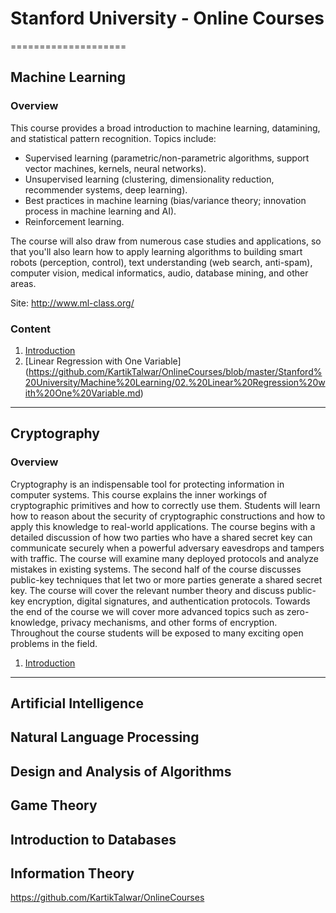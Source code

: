 # Stanford University - Online Courses
====================

## Machine Learning

### Overview

This course provides a broad introduction to machine learning, datamining, and statistical pattern recognition. 
Topics include: 

- Supervised learning (parametric/non-parametric algorithms, support vector machines, kernels, neural networks). 
- Unsupervised learning (clustering, dimensionality reduction, recommender systems, deep learning). 
- Best practices in machine learning (bias/variance theory; innovation process in machine learning and AI). 
- Reinforcement learning. 

The course will also draw from numerous case studies and applications, so that you'll also learn how to apply learning algorithms to building smart robots (perception, control), text understanding (web search, anti-spam), computer vision, medical informatics, audio, database mining, and other areas.

Site: http://www.ml-class.org/

### Content

1. [Introduction](https://github.com/KartikTalwar/OnlineCourses/blob/master/Stanford%20University/Machine%20Learning/01.%20Introduction.md)
2. [Linear Regression with One Variable] (https://github.com/KartikTalwar/OnlineCourses/blob/master/Stanford%20University/Machine%20Learning/02.%20Linear%20Regression%20with%20One%20Variable.md)

__________________________________________________________

## Cryptography

### Overview

Cryptography is an indispensable tool for protecting information in computer systems. This course explains the inner workings of cryptographic primitives and how to correctly use them. Students will learn how to reason about the security of cryptographic constructions and how to apply this knowledge to real-world applications. The course begins with a detailed discussion of how two parties who have a shared secret key can communicate securely when a powerful adversary eavesdrops and tampers with traffic. The course will examine many deployed protocols and analyze mistakes in existing systems. The second half of the course discusses public-key techniques that let two or more parties generate a shared secret key. The course will cover the relevant number theory and discuss public-key encryption, digital signatures, and authentication protocols. Towards the end of the course we will cover more advanced topics such as zero-knowledge, privacy mechanisms, and other forms of encryption. Throughout the course students will be exposed to many exciting open problems in the field.

1. [Introduction](https://github.com/KartikTalwar/OnlineCourses/blob/master/Stanford%20University/Cryptography/01.%20Introduction.md)

__________________________________________________________

## Artificial Intelligence

## Natural Language Processing

## Design and Analysis of Algorithms

## Game Theory

## Introduction to Databases

## Information Theory



https://github.com/KartikTalwar/OnlineCourses